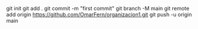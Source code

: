 git init
git add .
git commit -m "first commit"
git branch -M main
git remote add origin https://github.com/OmarFern/organizacion1.git
git push -u origin main